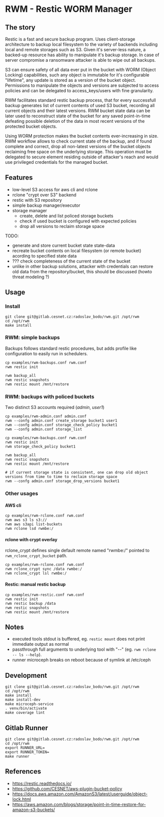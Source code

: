 # RWM - Restic WORM Manager

## The story

Restic is a fast and secure backup program. Uses client-storage architecture to backup
local filesystem to the variety of backends including local and remote storages such
as S3. Given it's server-less nature, a backed-up resource has ability to manipulate it's
backup storage. In case of server compromise a ransomware attacker is able to wipe out
all backups.

S3 can ensure safety of all data ever put in the bucket with WORM (Object Locking)
capabilities, such any object is immutable for it's configurable "lifetime", any update
is stored as a version of the bucket object. Permissions to manipulate the objects and
versions are subjected to access policies and can be delegated to access_keys/users
with fine granularity.

RWM facilitates standard restic backup process, that for every successfull backup generates
list of current contents of used S3 bucket, recording all current objects and their latest
versions. RWM bucket state data can be later used to reconstruct state of the bucket for
any saved point-in-time defeating possible deletion of the data in most recent versions of
the protected bucket objects.

Using WORM protection makes the bucket contents ever-increasing in size. RWM workflow allows to
check current state of the backup, and if found complete and correct, drop all non-latest
versions of the bucket objects reclaiming free space on the underlying storage. This operation
must be delegated to secure element residing outside of attacker's reach and would use privileged
credentials for the managed bucket.


## Features

* low-level S3 access for aws cli and rclone
* rclone "crypt over S3" backend
* restic with S3 repository
* simple backup manager/executor
* storage manager
  * create, delete and list policed storage buckets
  * check if used bucket is configured with expected policies
  * drop all versions to reclaim storage space

TODO:
* generate and store current bucket state state-data
* recreate bucket contents on local filesystem (or remote bucket) acording to specified
  state data
* ??? check completeness of the current state of the bucket
* unlike in other backup solutions, attacker with credentials can restore
  old data from the repository/bucket, this should be discussed (howto threat modeling ?)


## Usage

### Install
```
git clone git@gitlab.cesnet.cz:radoslav_bodo/rwm.git /opt/rwm
cd /opt/rwm
make install
```


### RWM: simple backups

Backups follows standard restic procedures, but adds profile like configuration
to easily run in schedulers.

```
cp examples/rwm-backups.conf rwm.conf
rwm restic init

rwm backup_all
rwm restic snapshots
rwm restic mount /mnt/restore
```


### RWM: backups with policed buckets

Two distinct S3 accounts required (*admin*, *user1*)

```
cp examples/rwm-admin.conf admin.conf
rwm --confg admin.conf create_storage bucket1 user1
rwm --confg admin.conf storage_check_policy bucket1
rwm --confg admin.conf storage_list

cp examples/rwm-backups.conf rwm.conf
rwm restic init
rwm storage_check_policy bucket1

rwm backup_all
rwm restic snapshots
rwm restic mount /mnt/restore

# if current storage state is consistent, one can drop old object versions from time to time to reclaim storage space
rwm --confg admin.conf storage_drop_versions bucket1
```


### Other usages

#### AWS cli

```
cp examples/rwm-rclone.conf rwm.conf
rwm aws s3 ls s3://
rwm aws s3api list-buckets
rwm rclone lsd rwmbe:/
```

#### rclone with crypt overlay

rclone_crypt defines single default remote named "rwmbe:/" pointed to `rwm_rclone_crypt_bucket` path.

```
cp examples/rwm-rclone.conf rwm.conf
rwm rclone_crypt sync /data rwmbe:/
rwm rclone_crypt lsl rwmbe:/
```

#### Restic: manual restic backup

```
cp examples/rwm-restic.conf rwm.conf
rwm restic init
rwm restic backup /data
rwm restic snapshots
rwm restic mount /mnt/restore
```


## Notes

* executed tools stdout is buffered, eg. `restic mount` does not print immediate output as normal
* passthrough full arguments to underlying tool with "--" (eg. `rwm rclone -- ls --help`).
* runner microceph breaks on reboot because of symlink at /etc/ceph


## Development
```
git clone git@gitlab.cesnet.cz:radoslav_bodo/rwm.git /opt/rwm
cd /opt/rwm
make install
make install-dev
make microceph-service
. venv/bin/activate
make coverage lint
```


## Gitlab Runner

```
git clone git@gitlab.cesnet.cz:radoslav_bodo/rwm.git /opt/rwm
cd /opt/rwm
export RUNNER_URL=
export RUNNER_TOKEN=
make runner
```


## References

* https://restic.readthedocs.io/
* https://github.com/CESNET/aws-plugin-bucket-policy
* https://docs.aws.amazon.com/AmazonS3/latest/userguide/object-lock.html
* https://aws.amazon.com/blogs/storage/point-in-time-restore-for-amazon-s3-buckets/
